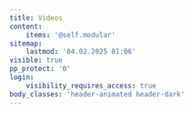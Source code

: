 ```yaml
---
title: Videos
content:
    items: '@self.modular'
sitemap:
    lastmod: '04.02.2025 01:06'
visible: true
pp_protect: '0'
login:
    visibility_requires_access: true
body_classes: 'header-animated header-dark'
---
```


